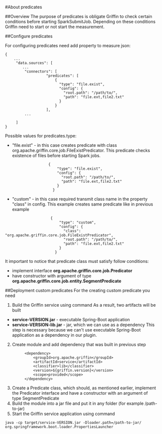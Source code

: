<!--
Licensed to the Apache Software Foundation (ASF) under one
or more contributor license agreements.  See the NOTICE file
distributed with this work for additional information
regarding copyright ownership.  The ASF licenses this file
to you under the Apache License, Version 2.0 (the
"License"); you may not use this file except in compliance
with the License.  You may obtain a copy of the License at

  http://www.apache.org/licenses/LICENSE-2.0

Unless required by applicable law or agreed to in writing,
software distributed under the License is distributed on an
"AS IS" BASIS, WITHOUT WARRANTIES OR CONDITIONS OF ANY
KIND, either express or implied.  See the License for the
specific language governing permissions and limitations
under the License.
-->

#About predicates

##Overview
The purpose of predicates is obligate Griffin to check certain conditions before starting SparkSubmitJob. 
Depending on these conditions Griffin need to start or not start the measurement.

##Configure predicates

For configuring predicates need add property to measure json:
```
{
    ...
     "data.sources": [
        ...
         "connectors": [
                   "predicates": [
                       {
                         "type": "file.exist",
                         "config": {
                           "root.path": "/path/to/",
                           "path": "file.ext,file2.txt"
                         }
                       }
                   ],
         ...
         
     ]
}
```

Possible values for predicates.type:
- "file.exist" - in this case creates predicate with class org.apache.griffin.core.job.FileExistPredicator. This predicate checks existence of files before starting Spark jobs.
 ```
                     {
                         "type": "file.exist",
                         "config": {
                           "root.path": "/path/to/",
                           "path": "file.ext,file2.txt"
                         }
                       }
```

- "custom" - in this case required transmit class name in the property "class" in config. 
This example creates same predicate like in previous example
```
                     {
                         "type": "custom",
                         "config": {
                           "class": "org.apache.griffin.core.job.FileExistPredicator",
                           "root.path": "/path/to/",
                           "path": "file.ext,file2.txt"
                         }
                       }
```
It important to notice that predicate class must satisfy follow conditions:
- implement interface **org.apache.griffin.core.job.Predicator**
- have constructor with argument of type **org.apache.griffin.core.job.entity.SegmentPredicate**

##Deployment custom predicates
For the creating custom predicate you need 
1. Build the Griffin service using command
As a result, two artifacts will be built  
- **service-VERSION.jar** - executable Spring-Boot application
- **service-VERSION-lib.jar** - jar, which we can use as a dependency
This step is necessary because we can't use executable Spring-Boot application as a dependency in our plugin. 
2. Create module and add dependency that was built in previous step
```
         <dependency>
             <groupId>org.apache.griffin</groupId>
             <artifactId>service</artifactId>
             <classifier>lib</classifier>
             <version>${griffin.version}</version>
             <scope>provided</scope>
         </dependency>
```
3. Create a Predicate class, which should, as mentioned earlier, implement the Predicator interface and have a constructor with an argument of type SegmentPredicate
4. Build the module into a jar file and put it in any folder (for example /path-to-jar)
5. Start the Griffin service application using command 
```
java -cp target/service-VERSION.jar -Dloader.path=/path-to-jar/ org.springframework.boot.loader.PropertiesLauncher
```